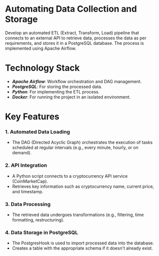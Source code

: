 # Automating Data Collection and Storage
Develop an automated ETL (Extract, Transform, Load) pipeline that connects to an external API to retrieve data, processes the data as per requirements, and stores it in a PostgreSQL database. The process is implemented using Apache Airflow.

# Technology Stack
- ***Apache Airflow***: Workflow orchestration and DAG management.
- ***PostgreSQL***: For storing the processed data.
- ***Python***: For implementing the ETL process.
- ***Docker***: For running the project in an isolated environment.

# Key Features
### 1. Automated Data Loading
- The DAG (Directed Acyclic Graph) orchestrates the execution of tasks scheduled at regular intervals (e.g., every minute, hourly, or on demand).
### 2. API Integration
- A Python script connects to a cryptocurrency API service (CoinMarketCap).
- Retrieves key information such as cryptocurrency name, current price, and timestamp.
### 3. Data Processing
- The retrieved data undergoes transformations (e.g., filtering, time formatting, restructuring).
### 4. Data Storage in PostgreSQL
- The PostgresHook is used to import processed data into the database.
- Creates a table with the appropriate schema if it doesn't already exist.
